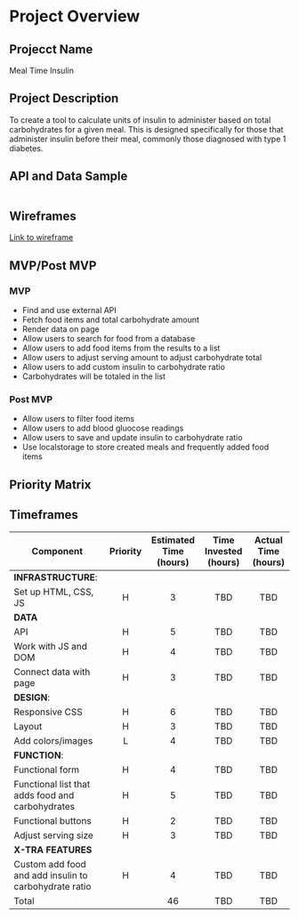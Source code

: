 # Project Overview

## Projecct Name
Meal Time Insulin

## Project Description
To create a tool to calculate units of insulin to administer based on total carbohydrates for a given meal. This is designed specifically for those that administer insulin before their meal, commonly those diagnosed with type 1 diabetes.

## API and Data Sample
```

```

## Wireframes
[Link to wireframe](https://www.figma.com/proto/t9LAoI0icyOHnMaj4ElcS8/Meal-Time-Insulin?node-id=0%3A3&scaling=contain)

## MVP/Post MVP

### MVP
* Find and use external API
* Fetch food items and total carbohydrate amount 
* Render data on page
* Allow users to search for food from a database
* Allow users to add food items from the results to a list
* Allow users to adjust serving amount to adjust carbohydrate total
* Allow users to add custom insulin to carbohydrate ratio
* Carbohydrates will be totaled in the list


### Post MVP
* Allow users to filter food items 
* Allow users to add blood gluocose readings
* Allow users to save and update insulin to carbohydrate ratio
* Use localstorage to store created meals and frequently added food items

## Priority Matrix

<!-- ![priority matrix] (https:github.com/[luongt13]/[meal-time-insulin]/assets/priority-matrix.png) -->

## Timeframes
| Component | Priority | Estimated Time (hours) | Time Invested (hours) | Actual Time (hours) |
| ------- | :------: | :------------: | :-----------: | :---------: |
| **INFRASTRUCTURE**: |
| Set up HTML, CSS, JS      | H |  3  | TBD | TBD |
| **DATA** |
| API                       | H |  5  | TBD | TBD |
| Work with JS and DOM      | H |  4  | TBD | TBD |
| Connect data with page    | H |  3  | TBD | TBD |
| **DESIGN**: |
| Responsive CSS            | H |  6  | TBD | TBD |
| Layout                    | H |  3  | TBD | TBD |
| Add colors/images         | L |  4  | TBD | TBD |
| **FUNCTION**: |
| Functional form           | H |  4  | TBD | TBD |
| Functional list that adds food and carbohydrates | H | 5 | TBD | TBD |
| Functional buttons        | H |  2  | TBD | TBD | 
| Adjust serving size       | H |  3  | TBD | TBD |
| **X-TRA FEATURES** |
| Custom add food and add insulin to carbohydrate ratio   | H | 4 | TBD | TBD |
| Total                     |   | 46  | TBD | TBD | 